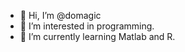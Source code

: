 - 👋 Hi, I’m @domagic
- 👀 I’m interested in programming.
- 🌱 I’m currently learning Matlab and R.

<!---
domagic/domagic is a ✨ special ✨ repository because its `README.md` (this file) appears on your GitHub profile.
You can click the Preview link to take a look at your changes.
--->
